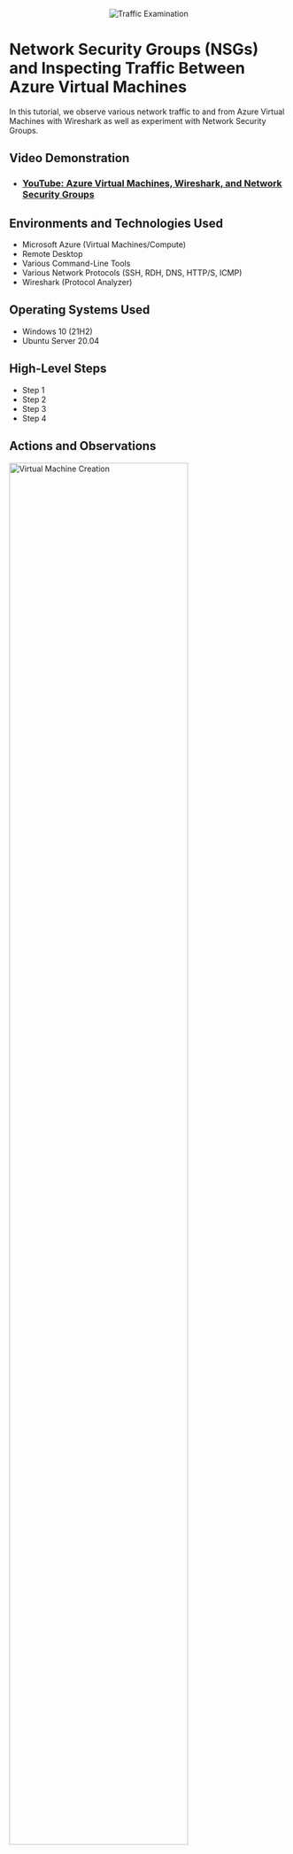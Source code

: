 <p align="center">
<img src="https://i.imgur.com/Ua7udoS.png" alt="Traffic Examination"/>
</p>

<h1>Network Security Groups (NSGs) and Inspecting Traffic Between Azure Virtual Machines</h1>
In this tutorial, we observe various network traffic to and from Azure Virtual Machines with Wireshark as well as experiment with Network Security Groups. <br />


<h2>Video Demonstration</h2>

- ### [YouTube: Azure Virtual Machines, Wireshark, and Network Security Groups](https://www.youtube.com)

<h2>Environments and Technologies Used</h2>

- Microsoft Azure (Virtual Machines/Compute)
- Remote Desktop
- Various Command-Line Tools
- Various Network Protocols (SSH, RDH, DNS, HTTP/S, ICMP)
- Wireshark (Protocol Analyzer)

<h2>Operating Systems Used </h2>

- Windows 10 (21H2)
- Ubuntu Server 20.04

<h2>High-Level Steps</h2>

- Step 1
- Step 2
- Step 3
- Step 4

<h2>Actions and Observations</h2>

<p>
<img src="https://i.imgur.com/tHGpmFH.png" height="80%" width="80%" alt="Virtual Machine Creation"/>
</p>
<p>
Using Azure, I created 2 virtual machines. The first operating on Windows and the second running on Linux.
</p>
<br />

<p>
<img src="https://i.imgur.com/4plaY3W.png" height="80%" width="80%" alt="ICMP"/>
</p>
<p>
I then installed Wireshark and first filterd for ICMP. With the assistance of Powershell, I observed png request and replies within Wireshark. I then did a non stop ping (-t).
</p>
<br />

<p>
<img src="https://i.imgur.com/SimoCCJ.png" height="80%" width="80%" alt="FireWall"/>
<p>
<img src="https://i.imgur.com/z03WRJ8.png" height="80%" width="80%" alt="FireWall"/>
<p>
I then did a nonstop ping and created a firewall in National Secrutiy Groups, to block incoming traffic from that server. 
</p>
<br />

<p>
<img src="https://i.imgur.com/OXygwSy.png" height="80%" width="80%" alt="SSH"/>
</p>
<img src="https://i.imgur.com/THVGZrJ.png" height="80%" width="80%" alt="TCP.Port==22"/>
<p>
  </p>
<img src="https://i.imgur.com/BqlDG1.png" height="80%" width="80%" alt="DNS/Udp.port==53"/>
<p>
Next, I explored gaining access to the other computers command line. I filtered for SSH Traffic (tcp.port ==22) and DNS (udp.port ==53). 
</p>
<br />
